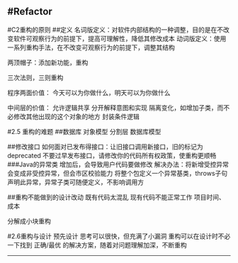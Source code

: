 #Refactor
---
#C2重构的原则
##定义
名词版定义：对软件内部结构的一种调整，目的是在不改变软件可观察行为的前提下，提高可理解性，降低其修改成本
动词版定义：使用一系列重构手法，在不改变可观察行为的前提下，调整其结构

两顶帽子：添加新功能，重构

三次法则，三则重构

程序两面价值：
今天可以为你做什么，明天可以为你做什么

中间层的价值：
允许逻辑共享
分开解释意图和实现
隔离变化，如增加子类，而不必修改其他出现的这个对象的地方
封装条件逻辑


#2.5 重构的难题 
##数据库
对象模型
分割层
数据库模型

##修改接口
如何面对已发布得接口：让旧接口调用新接口，旧的标记为deprecated
不要过早发布接口，请修改你的代码所有权政策，使重构更顺畅
###Java的异常类
增加后，会导致用户代码要做修改
解决办法：将新增受控异常会变成非受控异常，但会市区校验能力
将整个包定义一个异常基类，throws子句声明此异常，异常子类可随便定义，不影响调用方

##重构不能做到的设计改动
既有代码太混乱
现有代码不能正常工作
项目时间、成本

分解成小块重构

#2.6重构与设计
预先设计
思考可以很快，但充满了小漏洞
重构可以在设计时不必一下找到 正确/最优 的解决方案，随着对问题理解加深，不断重构







---
























